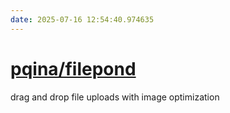 ```yaml
---
date: 2025-07-16 12:54:40.974635
---
```


# [pqina/filepond](https://github.com/pqina/filepond)

drag and drop file uploads with image optimization